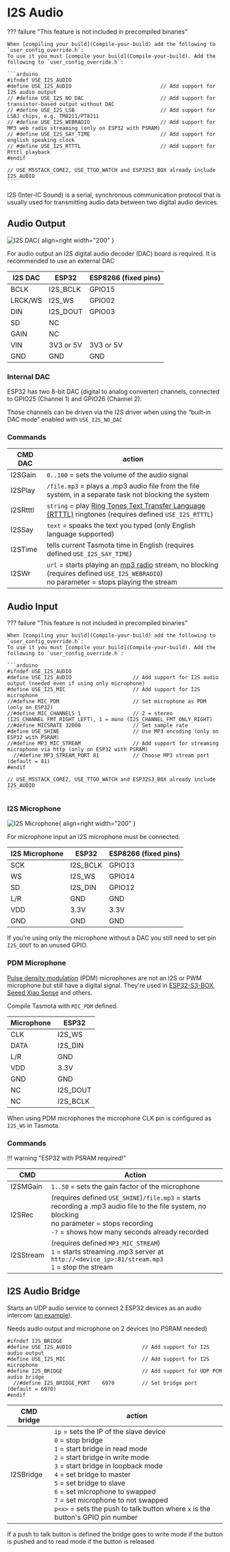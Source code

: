 # I2S Audio

??? failure "This feature is not included in precompiled binaries"  

    When [compiling your build](Compile-your-build) add the following to `user_config_override.h`:
    To use it you must [compile your build](Compile-your-build). Add the following to `user_config_override.h`:

    ```arduino
    #ifndef USE_I2S_AUDIO
    #define USE_I2S_AUDIO                             // Add support for I2S audio output
    // #define USE_I2S_NO_DAC                         // Add support for transistor-based output without DAC
    // #define USE_I2S_LSB                            // Add support for LSBJ chips, e.g. TM8211/PT8211
    // #define USE_I2S_WEBRADIO                       // Add support for MP3 web radio streaming (only on ESP32 with PSRAM)
    // #define USE_I2S_SAY_TIME                       // Add support for english speaking clock
    // #define USE_I2S_RTTTL                          // Add support for Rtttl playback
    #endif

    // USE_M5STACK_CORE2, USE_TTGO_WATCH and ESP32S3_BOX already include I2S_AUDIO
    ```

I2S (Inter-IC Sound) is a serial, synchronous communication protocol that is usually used for transmitting audio data between two digital audio devices.

## Audio Output

![I2S DAC](_media/peripherals/i2s_dac.png){ align=right width="200" }

For audio output an I2S digital audio decoder (DAC) board is required. It is recommended to use an external DAC

|I2S DAC | ESP32 | ESP8266 (fixed pins) |
| --- | --- | --- |
|BCLK|I2S_BCLK| GPIO15
|LRCK/WS|I2S_WS| GPIO02
|DIN|I2S_DOUT| GPIO03
| SD | NC | 
| GAIN | NC |
| VIN | 3V3 or 5V | 3V3 or 5V |
| GND | GND | GND |

### Internal DAC

ESP32 has two 8-bit DAC (digital to analog converter) channels, connected to GPIO25 (Channel 1) and GPIO26 (Channel 2).

Those channels can be driven via the I2S driver when using the “built-in DAC mode” enabled with `USE_I2S_NO_DAC`

### Commands

|CMD DAC|action|
|---|---|
|I2SGain | `0..100` = sets the volume of the audio signal |
|I2SPlay | `/file.mp3` = plays a .mp3 audio file from the file system, in a separate task not blocking the system|
|I2SRtttl| `string` = play [Ring Tones Text Transfer Language (RTTTL)](https://www.mobilefish.com/tutorials/rtttl/rtttl_quickguide_specification.html) ringtones (requires defined `USE_I2S_RTTTL`) |
|I2SSay  | `text` = speaks the text you typed (only English language supported)|
|I2STime | tells current Tasmota time in English (requires defined `USE_I2S_SAY_TIME`)|
|I2SWr   | `url` = starts playing an [mp3 radio](http://fmstream.org/) stream, no blocking (requires defined `USE_I2S_WEBRADIO`)<BR>no parameter = stops playing the stream|

## Audio Input

??? failure "This feature is not included in precompiled binaries"  

    When [compiling your build](Compile-your-build) add the following to `user_config_override.h`:
    To use it you must [compile your build](Compile-your-build). Add the following to `user_config_override.h`:

    ```arduino
    #ifndef USE_I2S_AUDIO
    #define USE_I2S_AUDIO                    // Add support for I2S audio output (needed even if using only microphone)
    #define USE_I2S_MIC                      // Add support for I2S microphone
    //#define MIC_PDM                        // Set microphone as PDM (only on ESP32)
    //#define MIC_CHANNELS 1                 // 2 = stereo (I2S_CHANNEL_FMT_RIGHT_LEFT), 1 = mono (I2S_CHANNEL_FMT_ONLY_RIGHT)
    //#define MICSRATE 32000                 // Set sample rate
    #define USE_SHINE                        // Use MP3 encoding (only on ESP32 with PSRAM)
    //#define MP3_MIC_STREAM                 // Add support for streaming microphone via http (only on ESP32 with PSRAM)
      //#define MP3_STREAM_PORT 81           // Choose MP3 stream port (default = 81)
    #endif

    // USE_M5STACK_CORE2, USE_TTGO_WATCH and ESP32S3_BOX already include I2S_AUDIO
    ```

### I2S Microphone

![I2S Microphone](_media/peripherals/i2s_microphone.png){ align=right width="200" }

For microphone input an I2S microphone must be connected.

| I2S Microphone | ESP32 | ESP8266 (fixed pins) |
| --- | --- | --- |
| SCK | I2S_BCLK | GPIO13 |
| WS | I2S_WS | GPIO14 |
| SD | I2S_DIN | GPIO12 |
| L/R | GND | GND |
| VDD | 3.3V | 3.3V |
| GND | GND | GND |

If you're using only the microphone without a DAC you still need to set pin `I2S_DOUT` to an unused GPIO.

### PDM Microphone

[Pulse density modulation](https://en.wikipedia.org/wiki/Pulse-density_modulation) (PDM) microphones are not an I2S or PWM microphone but still have a digital signal. They're used in [ESP32-S3-BOX](https://templates.blakadder.com/espressif_ESP32-S3-BOX.html), [Seeed Xiao Sense](https://templates.blakadder.com/seeedstudio_XIAO_ESP32S3_SENSE.html) and others.

Compile Tasmota with `MIC_PDM` defined.

| Microphone | ESP32 |
| --- | --- | 
| CLK | I2S_WS | 
| DATA | I2S_DIN | 
| L/R | GND | 
| VDD | 3.3V |
| GND | GND | 
| NC | I2S_DOUT |
| NC | I2S_BCLK | 

When using PDM microphones the microphone CLK pin is configured as `I2S_WS` in Tasmota.

### Commands

!!! warning "ESP32 with PSRAM required!"

| CMD | Action |
| --- | --- |
| I2SMGain | `1..50` = sets the gain factor of the microphone |
| I2SRec | (requires defined `USE_SHINE`)`/file.mp3` = starts recording a .mp3 audio file to the file system, no blocking<BR> no parameter = stops recording<BR>`-?` = shows how many seconds already recorded |
| I2SStream |(requires defined `MP3_MIC_STREAM`)<BR>`1` = starts streaming .mp3 server at `http://<device_ip>:81/stream.mp3`<BR> `1` = stop the stream |

## I2S Audio Bridge

Starts an UDP audio service to connect 2 ESP32 devices as an audio intercom ([an example](https://github.com/arendst/Tasmota/discussions/16226)). 

Needs audio output and microphone on 2 devices (no PSRAM needed)  

```arduino
#ifndef I2S_BRIDGE
#define USE_I2S_AUDIO                       // Add support for I2S audio output
#define USE_I2S_MIC                         // Add support for I2S microphone
#define I2S_BRIDGE                          // Add support for UDP PCM audio bridge
  //#define I2S_BRIDGE_PORT    6970         // Set bridge port (default = 6970)
#endif
```

|CMD bridge|action|
|---|---|
| I2SBridge | `ip` = sets the IP of the slave device<BR>`0` = stop bridge<BR>`1` = start bridge in read mode<BR>`2` = start bridge in write mode<BR>`3` = start bridge in loopback mode<BR>`4` = set bridge to master<br>`5` = set bridge to slave<br>`6` = set microphone to swapped<BR>`7` = set microphone to not swapped<BR>`p<x>` = sets the push to talk button where `x` is the button's GPIO pin number|

If a push to talk button is defined the bridge goes to write mode if the button is pushed and to read mode if the button is released  
